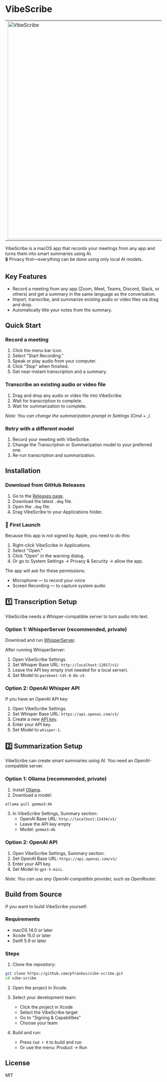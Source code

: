 # VibeScribe

<table>
  <tr>
    <td><img width="700" alt="VibeScribe" src="https://github.com/user-attachments/assets/6ee7410c-40fb-42e0-9b4b-ae3d12443c0b" /></td>
    <td align="center" valign="top"><img width="300" alt="Recording overlay" src="https://github.com/user-attachments/assets/6e0be794-e3fd-42c3-9918-afdf257e20e6" /><br/><i>Always-on-top recording overlay</i></td>
  </tr>
</table>

VibeScribe is a macOS app that records your meetings from any app and turns them into smart summaries using AI.  
🔒 Privacy first—everything can be done using only local AI models.

## Key Features
- Record a meeting from any app (Zoom, Meet, Teams, Discord, Slack, or others) and get a summary in the same language as the conversation.
- Import, transcribe, and summarize existing audio or video files via drag and drop.
- Automatically title your notes from the summary.

## Quick Start

### Record a meeting
1. Click the menu bar icon.
2. Select "Start Recording."
3. Speak or play audio from your computer.
4. Click "Stop" when finished.
5. Get near-instant transcription and a summary.

### Transcribe an existing audio or video file
1. Drag and drop any audio or video file into VibeScribe.
2. Wait for transcription to complete.
3. Wait for summarization to complete.

_Note: You can change the summarization prompt in Settings (Cmd + ,)._

### Retry with a different model
1. Record your meeting with VibeScribe.
2. Change the Transcription or Summarization model to your preferred one.
3. Re-run transcription and summarization.

## Installation

### Download from GitHub Releases
1. Go to the [Releases page](https://github.com/pfrankov/vibe-scribe/releases).
2. Download the latest `.dmg` file.
3. Open the `.dmg` file.
4. Drag VibeScribe to your Applications folder.

### 🚨 First Launch
Because this app is not signed by Apple, you need to do this:
1. Right-click VibeScribe in Applications.
2. Select "Open."
3. Click "Open" in the warning dialog.
4. Or go to System Settings → Privacy & Security → allow the app.

The app will ask for these permissions:
- Microphone — to record your voice
- Screen Recording — to capture system audio

## 1️⃣ Transcription Setup

VibeScribe needs a Whisper-compatible server to turn audio into text.

### Option 1: WhisperServer (recommended, private)

Download and run [WhisperServer](https://github.com/pfrankov/whisper-server).

After running WhisperServer:
1. Open VibeScribe Settings.
2. Set Whisper Base URL: `http://localhost:12017/v1/`
3. Leave the API key empty (not needed for a local server).
4. Set Model to `parakeet-tdt-0.6b-v3`.

### Option 2: OpenAI Whisper API
If you have an OpenAI API key:

1. Open VibeScribe Settings.
2. Set Whisper Base URL: `https://api.openai.com/v1/`
3. Create a new [API key](https://platform.openai.com/api-keys).
4. Enter your API key.
5. Set Model to `whisper-1`.

## 2️⃣ Summarization Setup

VibeScribe can create smart summaries using AI. You need an OpenAI-compatible server.

### Option 1: Ollama (recommended, private)
1. Install [Ollama](https://ollama.com/download).
2. Download a model:
```bash
ollama pull gemma3:4b
```
3. In VibeScribe Settings, Summary section:
   - OpenAI Base URL: `http://localhost:11434/v1/`
   - Leave the API key empty
   - Model: `gemma3:4b`

### Option 2: OpenAI API
1. Open VibeScribe Settings, Summary section.
2. Set OpenAI Base URL: `https://api.openai.com/v1/`
3. Enter your API key.
4. Set Model to `gpt-5-mini`.

_Note: You can use any OpenAI-compatible provider, such as OpenRouter._

## Build from Source
If you want to build VibeScribe yourself:

### Requirements
- macOS 14.0 or later
- Xcode 15.0 or later
- Swift 5.9 or later

### Steps

1. Clone the repository:
```bash
git clone https://github.com/pfrankov/vibe-scribe.git
cd vibe-scribe
```

2. Open the project in Xcode.

3. Select your development team:
   - Click the project in Xcode
   - Select the VibeScribe target
   - Go to "Signing & Capabilities"
   - Choose your team

4. Build and run:
   - Press `Cmd + R` to build and run
   - Or use the menu: Product → Run

## License
MIT
